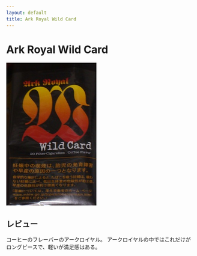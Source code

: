 ```yaml
---
layout: default
title: Ark Royal Wild Card
---
```


# Ark Royal Wild Card

<img src="img/ark_royal_wild_card.jpg">

## レビュー

コーヒーのフレーバーのアークロイヤル。
アークロイヤルの中ではこれだけがロングピースで、軽いが満足感はある。
